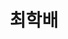 ---
layout: hubs
key: Q56697751
title: 최학배
name: 최학배
image: 
description: 상인, 대성상회 대표
score: 0.0006903366181157636
degree: 6
---